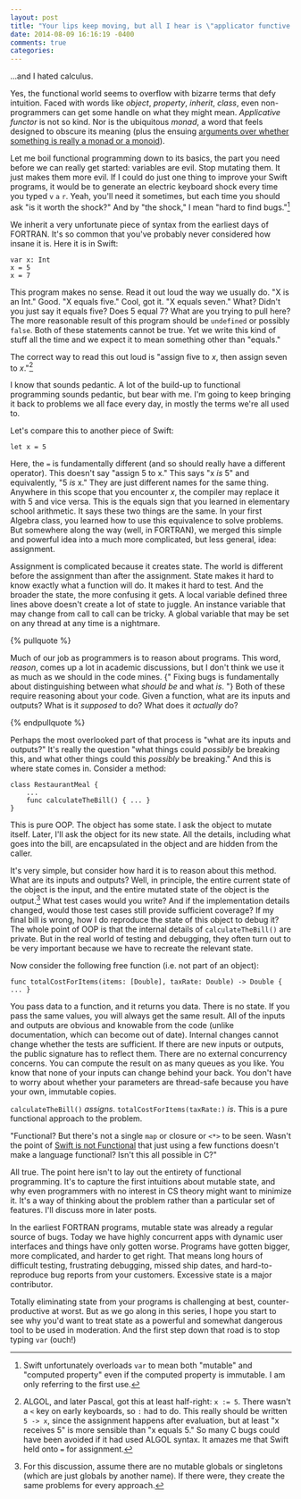 ```yaml
---
layout: post
title: "Your lips keep moving, but all I hear is \"applicator functive monastic llama calculus...\""
date: 2014-08-09 16:16:19 -0400
comments: true
categories: 
---
```

\...and I hated calculus.

Yes, the functional world seems to overflow with bizarre terms that defy
intuition. Faced with words like *object*, *property*, *inherit*, *class*, even 
non-programmers can get some handle on what they might mean. *Applicative
functor* is not so kind. Nor is the ubiquitous *monad*, a word that feels
designed to obscure its meaning (plus the ensuing 
[arguments over whether something is really a monad or a monoid](http://www.haskell.org/pipermail/haskell-cafe/2009-January/053317.html)).

Let me boil functional programming down to its basics, the part you need before
we can really get started: variables are evil. Stop mutating them. It just makes
them more evil. If I could do just one thing to improve your Swift programs, it
would be to generate an electric keyboard shock every time you typed `v` `a`
`r`. Yeah, you'll need it sometimes, but each time you should ask "is it worth
the shock?" And by "the shock," I mean "hard to find bugs."[^computed]

[^computed]: Swift unfortunately overloads `var` to mean both "mutable" and "computed property" even if the computed property is immutable. I am only referring to the first use.

We inherit a very unfortunate piece of syntax from the earliest days of FORTRAN.
It's so common that you've probably never considered how insane it is. Here it
is in Swift:

    var x: Int
    x = 5
    x = 7

This program makes no sense. Read it out loud the way we usually do. "X is an
Int." Good. "X equals five." Cool, got it. "X equals seven." What? Didn't you
just say it equals five? Does 5 equal 7? What are you trying to pull here? The
more reasonable result of this program should be `undefined` or possibly
`false`. Both of these statements cannot be true. Yet we write this kind of
stuff all the time and we expect it to mean something other than "equals."

The correct way to read this out loud is "assign five to *x*, then assign seven
to *x*."[^algol]

I know that sounds pedantic. A lot of the build-up to functional programming
sounds pedantic, but bear with me. I'm going to keep bringing it back to
problems we all face every day, in mostly the terms we're all used to.

[^algol]: ALGOL, and later Pascal, got this at least half-right: `x := 5`. There wasn't a `<` key on early keyboards, so `:` had to do. This really should be written `5 -> x`, since the assignment happens after evaluation, but at least "x receives 5" is more sensible than "x equals 5." So many C bugs could have been avoided if it had used ALGOL syntax. It amazes me that Swift held onto `=` for assignment.

Let's compare this to another piece of Swift:

    let x = 5

Here, the `=` is fundamentally different (and so should really have a different
operator). This doesn't say "assign 5 to x." This says "x *is* 5" and
equivalently, "5 *is* x." They are just different names for the same thing.
Anywhere in this scope that you encounter *x*, the compiler may replace it with
5 and vice versa. This is the equals sign that you learned in elementary school
arithmetic. It says these two things are the same. In your first Algebra class,
you learned how to use this equivalence to solve problems. But somewhere along
the way (well, in FORTRAN), we merged this simple and powerful idea into a much
more complicated, but less general, idea: assignment.

Assignment is complicated because it creates state. The world is different
before the assignment than after the assignment. State makes it hard to know
exactly what a function will do. It makes it hard to test. And the broader the
state, the more confusing it gets. A local variable defined three lines above
doesn't create a lot of state to juggle. An instance variable that may change
from call to call can be tricky. A global variable that may be set on any thread
at any time is a nightmare.

{% pullquote %}

Much of our job as programmers is to reason about programs. This word, *reason*,
comes up a lot in academic discussions, but I don't think we use it as much as
we should in the code mines. {" Fixing bugs is fundamentally about
distinguishing between what *should be* and what *is*. "} Both of these require
reasoning about your code. Given a function, what are its inputs and outputs?
What is it *supposed* to do? What does it *actually* do?

{% endpullquote %}

Perhaps the most overlooked part of that process is "what are its inputs and
outputs?" It's really the question "what things could *possibly* be breaking
this, and what other things could this *possibly* be breaking." And this is where
state comes in. Consider a method:

    class RestaurantMeal {
        ...
        func calculateTheBill() { ... }
    }

This is pure OOP. The object has some state. I ask the object to mutate itself.
Later, I'll ask the object for its new state. All the details, including what
goes into the bill, are encapsulated in the object and are hidden from the
caller.

It's very simple, but consider how hard it is to reason about this method. What
are its inputs and outputs? Well, in principle, the entire current state of the
object is the input, and the entire mutated state of the object is the
output.[^globals] What test cases would you write? And if the implementation
details changed, would those test cases still provide sufficient coverage? If my
final bill is wrong, how I do reproduce the state of this object to debug it?
The whole point of OOP is that the internal details of `calculateTheBill()` are
private. But in the real world of testing and debugging, they often turn out to
be very important because we have to recreate the relevant state.

[^globals]: For this discussion, assume there are no mutable globals or singletons (which are just globals by another name). If there were, they create the same problems for every approach.

Now consider the following free function (i.e. not part of an object):

    func totalCostForItems(items: [Double], taxRate: Double) -> Double { ... }

You pass data to a function, and it returns you data. There is no state. If you
pass the same values, you will always get the same result. All of the inputs and
outputs are obvious and knowable from the code (unlike documentation, which can
become out of date). Internal changes cannot change whether the tests are
sufficient. If there are new inputs or outputs, the public signature has to
reflect them. There are no external concurrency concerns. You can compute the
result on as many queues as you like. You know that none of your inputs can
change behind your back. You don't have to worry about whether your parameters
are thread-safe because you have your own, immutable copies.

`calculateTheBill()` *assigns*. `totalCostForItems(taxRate:)` *is*. This is a
pure functional approach to the problem.

"Functional? But there's not a single `map` or closure or `<*>` to be seen.
Wasn't the point of [Swift is not Functional](/swift-is-not-functional) that
just using a few functions doesn't make a language functional? Isn't this
all possible in C?"

All true. The point here isn't to lay out the entirety of functional
programming. It's to capture the first intuitions about mutable state, and why
even programmers with no interest in CS theory might want to minimize it. It's a
way of thinking about the problem rather than a particular set of features. I'll
discuss more in later posts.

In the earliest FORTRAN programs, mutable state was already a regular source of
bugs. Today we have highly concurrent apps with dynamic user interfaces and
things have only gotten worse. Programs have gotten bigger, more complicated,
and harder to get right. That means long hours of difficult testing, frustrating
debugging, missed ship dates, and hard-to-reproduce bug reports from your
customers. Excessive state is a major contributor.

Totally eliminating state from your programs is challenging at best, counter-productive 
at worst. But as we go along in this series, I hope you start to see why you'd
want to treat state as a powerful and somewhat dangerous tool to be used in
moderation. And the first step down that road is to stop typing `var` (ouch!)
